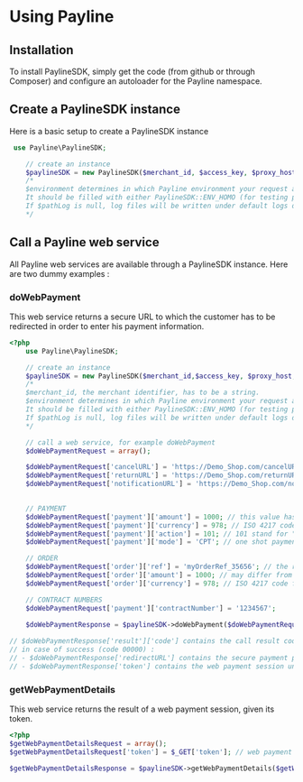 Using Payline
=============

Installation
------------

To install PaylineSDK, simply get the code (from github or through Composer) and
configure an autoloader for the Payline namespace.


Create a PaylineSDK instance
----------------------------

Here is a basic setup to create a PaylineSDK instance

```php
 use Payline\PaylineSDK;

    // create an instance
    $paylineSDK = new PaylineSDK($merchant_id, $access_key, $proxy_host, $proxy_port, $proxy_login, $proxy_password, $environment[, $pathLog= null[, $logLevel = Logger::INFO]]);
    /*
    $environment determines in which Payline environment your request are targeted.
    It should be filled with either PaylineSDK::ENV_HOMO (for testing purpose) or PaylineSDK::ENV_PROD (real life)
    If $pathLog is null, log files will be written under default logs directory. Fill with your custom log files path
    */
```

Call a Payline web service
--------------------------

All Payline web services are available through a PaylineSDK instance. Here are two dummy examples :

### doWebPayment

This web service returns a secure URL to which the customer has to be redirected in order to enter his payment information.

```php
<?php
    use Payline\PaylineSDK;

    // create an instance
    $paylineSDK = new PaylineSDK($merchant_id,$access_key, $proxy_host, $proxy_port, $proxy_login, $proxy_password, $environment[, $pathLog= null[, $logLevel = Logger::INFO[, $externalLogger = null[, $defaultTimezone = "Europe/Paris"]]]]);
    /*
    $merchant_id, the merchant identifier, has to be a string.
    $environment determines in which Payline environment your request are targeted.
    It should be filled with either PaylineSDK::ENV_HOMO (for testing purpose) or PaylineSDK::ENV_PROD (real life)
    If $pathLog is null, log files will be written under default logs directory. Fill with your custom log files path
    */

    // call a web service, for example doWebPayment
    $doWebPaymentRequest = array();

    $doWebPaymentRequest['cancelURL'] = 'https://Demo_Shop.com/cancelURL.php'; 
    $doWebPaymentRequest['returnURL'] = 'https://Demo_Shop.com/returnURL.php';
    $doWebPaymentRequest['notificationURL'] = 'https://Demo_Shop.com/notificationURL.php';

    
    // PAYMENT
	$doWebPaymentRequest['payment']['amount'] = 1000; // this value has to be an integer amount is sent in cents
	$doWebPaymentRequest['payment']['currency'] = 978; // ISO 4217 code for euro
	$doWebPaymentRequest['payment']['action'] = 101; // 101 stand for "authorization+capture"
	$doWebPaymentRequest['payment']['mode'] = 'CPT'; // one shot payment

	// ORDER
	$doWebPaymentRequest['order']['ref'] = 'myOrderRef_35656'; // the reference of your order
	$doWebPaymentRequest['order']['amount'] = 1000; // may differ from payment.amount if currency is different
	$doWebPaymentRequest['order']['currency'] = 978; // ISO 4217 code for euro

	// CONTRACT NUMBERS
	$doWebPaymentRequest['payment']['contractNumber'] = '1234567';
	
	$doWebPaymentResponse = $paylineSDK->doWebPayment($doWebPaymentRequest);

// $doWebPaymentResponse['result']['code'] contains the call result code.
// in case of success (code 00000) :
// - $doWebPaymentResponse['redirectURL'] contains the secure payment page URL
// - $doWebPaymentResponse['token'] contains the web payment session unique identifier 

```

### getWebPaymentDetails

This web service returns the result of a web payment session, given its token.

```php
<?php
$getWebPaymentDetailsRequest = array();
$getWebPaymentDetailsRequest['token'] = $_GET['token']; // web payment session unique identifier

$getWebPaymentDetailsResponse = $paylineSDK->getWebPaymentDetails($getWebPaymentDetailsRequest);

```
